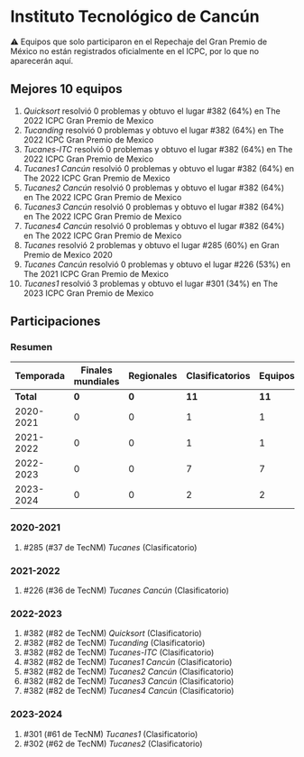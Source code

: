 # Instituto Tecnológico de Cancún

:warning: Equipos que solo participaron en el Repechaje del Gran Premio de México no están registrados oficialmente en el ICPC, por lo que no aparecerán aquí.

## Mejores 10 equipos

1. _Quicksort_ resolvió 0 problemas y obtuvo el lugar #382 (64%) en The 2022 ICPC Gran Premio de Mexico
1. _Tucanding_ resolvió 0 problemas y obtuvo el lugar #382 (64%) en The 2022 ICPC Gran Premio de Mexico
1. _Tucanes-ITC_ resolvió 0 problemas y obtuvo el lugar #382 (64%) en The 2022 ICPC Gran Premio de Mexico
1. _Tucanes1 Cancún_ resolvió 0 problemas y obtuvo el lugar #382 (64%) en The 2022 ICPC Gran Premio de Mexico
1. _Tucanes2 Cancún_ resolvió 0 problemas y obtuvo el lugar #382 (64%) en The 2022 ICPC Gran Premio de Mexico
1. _Tucanes3 Cancún_ resolvió 0 problemas y obtuvo el lugar #382 (64%) en The 2022 ICPC Gran Premio de Mexico
1. _Tucanes4 Cancún_ resolvió 0 problemas y obtuvo el lugar #382 (64%) en The 2022 ICPC Gran Premio de Mexico
1. _Tucanes_ resolvió 2 problemas y obtuvo el lugar #285 (60%) en Gran Premio de Mexico 2020
1. _Tucanes Cancún_ resolvió 0 problemas y obtuvo el lugar #226 (53%) en The 2021 ICPC Gran Premio de Mexico
1. _Tucanes1_ resolvió 3 problemas y obtuvo el lugar #301 (34%) en The 2023 ICPC Gran Premio de Mexico

## Participaciones

### Resumen

| Temporada | Finales mundiales | Regionales | Clasificatorios | Equipos |
| --- | --- | --- | --- | --- |
| **Total** | **0** | **0** | **11** | **11** |
| 2020-2021 | 0 | 0 | 1 | 1 |
| 2021-2022 | 0 | 0 | 1 | 1 |
| 2022-2023 | 0 | 0 | 7 | 7 |
| 2023-2024 | 0 | 0 | 2 | 2 |

### 2020-2021

1. #285 (#37 de TecNM) _Tucanes_ (Clasificatorio)

### 2021-2022

1. #226 (#36 de TecNM) _Tucanes Cancún_ (Clasificatorio)

### 2022-2023

1. #382 (#82 de TecNM) _Quicksort_ (Clasificatorio)
1. #382 (#82 de TecNM) _Tucanding_ (Clasificatorio)
1. #382 (#82 de TecNM) _Tucanes-ITC_ (Clasificatorio)
1. #382 (#82 de TecNM) _Tucanes1 Cancún_ (Clasificatorio)
1. #382 (#82 de TecNM) _Tucanes2 Cancún_ (Clasificatorio)
1. #382 (#82 de TecNM) _Tucanes3 Cancún_ (Clasificatorio)
1. #382 (#82 de TecNM) _Tucanes4 Cancún_ (Clasificatorio)

### 2023-2024

1. #301 (#61 de TecNM) _Tucanes1_ (Clasificatorio)
1. #302 (#62 de TecNM) _Tucanes2_ (Clasificatorio)



